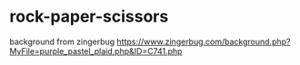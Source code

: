 # rock-paper-scissors

background from zingerbug
https://www.zingerbug.com/background.php?MyFile=purple_pastel_plaid.php&ID=C741.php